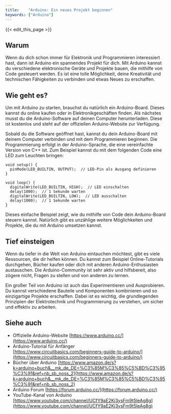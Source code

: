 ```yaml
---
title:    "Arduino: Ein neues Projekt beginnen"
keywords: ["Arduino"]
---
```


{{< edit_this_page >}}

## Warum

Wenn du dich schon immer für Elektronik und Programmieren interessiert hast, dann ist Arduino ein spannendes Projekt für dich. Mit Arduino kannst du verschiedene elektronische Geräte und Projekte bauen, die mithilfe von Code gesteuert werden. Es ist eine tolle Möglichkeit, deine Kreativität und technischen Fähigkeiten zu verbinden und etwas Neues zu erschaffen.

## Wie geht es?

Um mit Arduino zu starten, brauchst du natürlich ein Arduino-Board. Dieses kannst du online kaufen oder in Elektronikgeschäften finden. Als nächstes musst du die Arduino-Software auf deinen Computer herunterladen. Diese ist kostenlos und steht auf der offiziellen Arduino-Website zur Verfügung.

Sobald du die Software geöffnet hast, kannst du dein Arduino-Board mit deinem Computer verbinden und mit dem Programmieren beginnen. Die Programmierung erfolgt in der Arduino-Sprache, die eine vereinfachte Version von C++ ist. Zum Beispiel kannst du mit dem folgenden Code eine LED zum Leuchten bringen:

```Arduino
void setup() {
  pinMode(LED_BUILTIN, OUTPUT);  // LED-Pin als Ausgang definieren
}

void loop() {
  digitalWrite(LED_BUILTIN, HIGH);  // LED einschalten
  delay(1000);  // 1 Sekunde warten
  digitalWrite(LED_BUILTIN, LOW);  // LED ausschalten
  delay(1000);  // 1 Sekunde warten
}
```

Dieses einfache Beispiel zeigt, wie du mithilfe von Code dein Arduino-Board steuern kannst. Natürlich gibt es unzählige weitere Möglichkeiten und Projekte, die du mit Arduino umsetzen kannst.

## Tief einsteigen

Wenn du tiefer in die Welt von Arduino eintauchen möchtest, gibt es viele Ressourcen, die dir helfen können. Du kannst zum Beispiel Online-Tutorials durchgehen, Bücher kaufen oder dich mit anderen Arduino-Enthusiasten austauschen. Die Arduino-Community ist sehr aktiv und hilfsbereit, also zögere nicht, Fragen zu stellen und von anderen zu lernen.

Ein großer Teil von Arduino ist auch das Experimentieren und Ausprobieren. Du kannst verschiedene Bauteile und Komponenten kombinieren und so einzigartige Projekte erschaffen. Dabei ist es wichtig, die grundlegenden Prinzipien der Elektrotechnik und Programmierung zu verstehen, um sicher und effektiv zu arbeiten.

## Siehe auch

- Offizielle Arduino-Website [https://www.arduino.cc/](https://www.arduino.cc/)
- Arduino-Tutorial für Anfänger [https://www.circuitbasics.com/beginners-guide-to-arduino/](https://www.circuitbasics.com/beginners-guide-to-arduino/)
- Bücher über Arduino [https://www.amazon.de/s?k=arduino+buch&__mk_de_DE=%C3%85M%C3%85%C5%BD%C3%95%C3%91&ref=nb_sb_noss_2](https://www.amazon.de/s?k=arduino+buch&__mk_de_DE=%C3%85M%C3%85%C5%BD%C3%95%C3%91&ref=nb_sb_noss_2)
- Arduino Forum [https://forum.arduino.cc/](https://forum.arduino.cc/)
- YouTube-Kanal von Arduino [https://www.youtube.com/channel/UCfY9aE2Kj3ysFm9t5leAg8g](https://www.youtube.com/channel/UCfY9aE2Kj3ysFm9t5leAg8g)